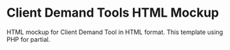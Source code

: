 # Client Demand Tools HTML Mockup

HTML mockup for Client Demand Tool in HTML format.
This template using PHP for partial.
